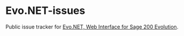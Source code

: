 # Evo.NET-issues
Public issue tracker for [Evo.NET, Web Interface for Sage 200 Evolution](https://evo.net.za).

